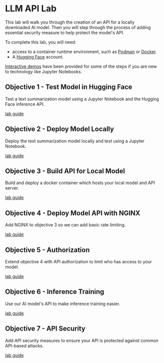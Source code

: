# LLM API Lab

This lab will walk you through the creation of an API for a locally downloaded AI model.  Then you will step through the process of adding essential security measure to help protect the model's API.

To complete this lab, you will need:

- access to a container runtime environment, such as [Podman](https://podman.io/) or [Docker](https://docker.com).
- A [Hugging Face](https://huggingface.co/) account.

 [Interactive demos](https://app.revel.vivun.com/demos/collections/5b350f9b-a933-442f-b0f9-bba421b81b6c) have been provided for some of the steps if you are new to technology like Jupyter Notebooks.

## Objective 1 - Test Model in Hugging Face

Test a text summarization model using a Jupyter Notebook and the Hugging Face inference API.

[lab guide](./objective1/README.md)

## Objective 2 - Deploy Model Locally

Deploy the text summarization model locally and test using a Jupyter Notebook.

[lab guide](./objective2/README.md)

## Objective 3 - Build API for Local Model

Build and deploy a docker container which hosts your local model and API server.

[lab guide](./objective3/README.md)

## Objective 4 - Deploy Model API with NGINX

Add NGINX to objective 3 so we can add basic rate limiting.

[lab guide](./objective4/README.md)

## Objective 5 - Authorization

Extend objective 4 with API authorization to limit who has access to your model.

[lab guide](./objective5/README.md)

## Objective 6 - Inference Training

Use our AI model's API to make inference training easier.

[lab guide](./objective6/README.md)

## Objective 7 - API Security

Add API security measures to ensure your API is protected against common API-based attacks.

[lab guide](./objective7)